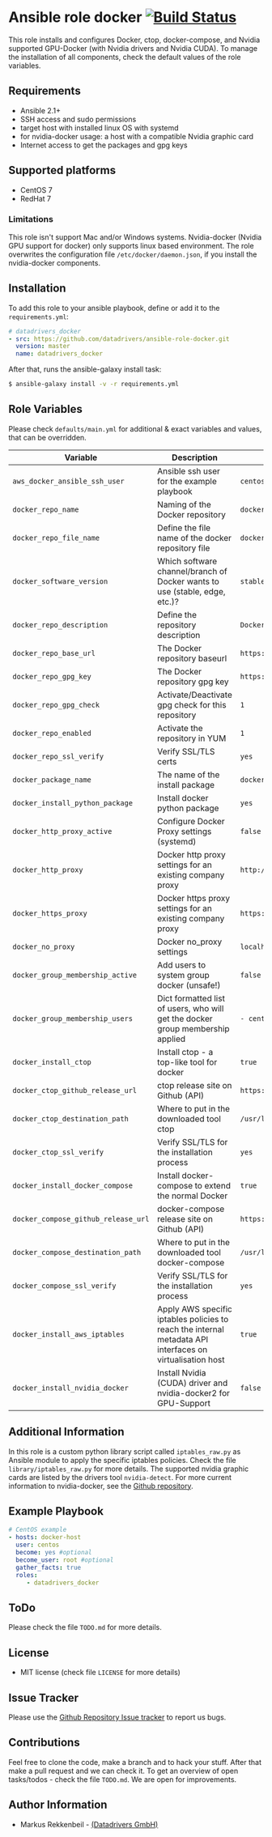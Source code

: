 # Ansible role docker  [![Build Status](https://travis-ci.org/datadrivers/ansible-role-docker.png?branch=master)](https://travis-ci.org/datadrivers/ansible-role-docker)

This role installs and configures Docker, ctop, docker-compose, and Nvidia supported GPU-Docker (with Nvidia drivers and Nvidia CUDA). To manage the installation of all components, check the default values of the role variables.

## Requirements

* Ansible 2.1+
* SSH access and sudo permissions
* target host with installed linux OS with systemd
* for nvidia-docker usage: a host with a compatible Nvidia graphic card
* Internet access to get the packages and gpg keys

## Supported platforms

* CentOS 7
* RedHat 7

### Limitations
This role isn't support Mac and/or Windows systems. Nvidia-docker (Nvidia GPU support for docker) only supports linux based environment. The role overwrites the configuration file `/etc/docker/daemon.json`, if you install the nvidia-docker components.

## Installation

To add this role to your ansible playbook, define or add it to the `requirements.yml`:

```yaml
# datadrivers_docker
- src: https://github.com/datadrivers/ansible-role-docker.git
  version: master
  name: datadrivers_docker
```

After that, runs the ansible-galaxy install task:
```bash
$ ansible-galaxy install -v -r requirements.yml
```

## Role Variables

Please check `defaults/main.yml` for additional & exact variables and values, that can be overridden.

| Variable                    | Description                         | Example or Defaults                 |
|-----------------------------|-------------------------------------|---------------------------------|
| `aws_docker_ansible_ssh_user`       | Ansible ssh user for the example playbook | `centos` |
| `docker_repo_name` | Naming of the Docker repository | `docker-ce` |
| `docker_repo_file_name` | Define the file name of the docker repository file  | `docker-ce` |
| `docker_software_version` | Which software channel/branch of Docker wants to use (stable, edge, etc.)? | `stable` |
| `docker_repo_description` | Define the repository description | `Docker CE` |
| `docker_repo_base_url` | The Docker repository baseurl | `https://download.docker.com/linux/centos/7/$basearch/{{ docker_software_version }}` |
| `docker_repo_gpg_key` | The Docker repository gpg key | `https://download.docker.com/linux/centos/gpg` |
| `docker_repo_gpg_check` | Activate/Deactivate gpg check for this repository | `1` |
| `docker_repo_enabled` | Activate the repository in YUM | `1` |
| `docker_repo_ssl_verify` | Verify SSL/TLS certs | `yes` |
| `docker_package_name` | The name of the install package | `docker-ce` |
| `docker_install_python_package` | Install docker python package | `yes` |
| `docker_http_proxy_active` | Configure Docker Proxy settings (systemd) | `false` |
| `docker_http_proxy` | Docker http proxy settings for an existing company proxy | `http://1.2.3.4:8032` |
| `docker_https_proxy` | Docker https proxy settings for an existing company proxy | `https://1.2.3.4:8032` |
| `docker_no_proxy` | Docker no_proxy settings | `localhost,127.0.0.1,localaddress,.localdomain.com,169.254.169.254,169.254.170.2,/var/run/docker.sock` |
| `docker_group_membership_active` | Add users to system group docker (unsafe!) | `false` |
| `docker_group_membership_users` | Dict formatted list of users, who will get the docker group membership applied | `- centos` |
| `docker_install_ctop` | Install ctop - a top-like tool for docker | `true` |
| `docker_ctop_github_release_url` | ctop release site on Github (API) | `https://api.github.com/repos/bcicen/ctop/releases` |
| `docker_ctop_destination_path` | Where to put in the downloaded tool ctop | `/usr/local/bin` |
| `docker_ctop_ssl_verify` | Verify SSL/TLS for the installation process | `yes` |
| `docker_install_docker_compose` | Install docker-compose to extend the normal Docker | `true` |
| `docker_compose_github_release_url` | docker-compose release site on Github (API)  | `https://api.github.com/repos/docker/compose/releases` |
| `docker_compose_destination_path` | Where to put in the downloaded tool docker-compose | `/usr/local/bin` |
| `docker_compose_ssl_verify` | Verify SSL/TLS for the installation process | `yes` |
| `docker_install_aws_iptables` | Apply AWS specific iptables policies to reach the internal metadata API interfaces on virtualisation host | `true` |
| `docker_install_nvidia_docker`| Install Nvidia (CUDA) driver and nvidia-docker2 for GPU-Support | `false` |

## Additional Information

In this role is a custom python library script called `iptables_raw.py` as Ansible module to apply the specific iptables policies. Check the file `library/iptables_raw.py` for more details.
The supported nvidia graphic cards are listed by the drivers tool `nvidia-detect`.
For more current information to nvidia-docker, see the [Github repository](https://github.com/NVIDIA/nvidia-docker).

## Example Playbook

```yaml
# CentOS example
- hosts: docker-host
  user: centos
  become: yes #optional
  become_user: root #optional
  gather_facts: true
  roles:
     - datadrivers_docker
```

## ToDo

Please check the file `TODO.md` for more details.

## License

* MIT license (check file `LICENSE` for more details)

## Issue Tracker

Please use the [Github Repository Issue tracker](https://github.com/datadrivers/ansible-role-docker/issues) to report us bugs.

## Contributions

Feel free to clone the code, make a branch and to hack your stuff. After that make a pull request and we can check it. To get an overview of open tasks/todos - check the file `TODO.md`. We are open for improvements.


## Author Information

* Markus Rekkenbeil - [(Datadrivers GmbH)](http://www.datadrivers.de "Datadrivers GmbH")
